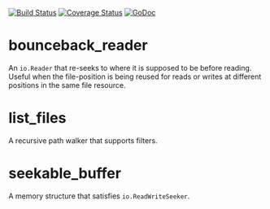 [![Build Status](https://travis-ci.org/RandomIngenuity/go-utility.svg?branch=master)](https://travis-ci.org/RandomIngenuity/go-utility)
[![Coverage Status](https://coveralls.io/repos/github/RandomIngenuity/go-utility/badge.svg?branch=master)](https://coveralls.io/github/RandomIngenuity/go-utility?branch=master)
[![GoDoc](https://godoc.org/github.com/RandomIngenuity/go-utility/filesystem?status.svg)](https://godoc.org/github.com/RandomIngenuity/go-utility/filesystem)

# bounceback_reader

An `io.Reader` that re-seeks to where it is supposed to be before reading. Useful when the file-position is being reused for reads or writes at different positions in the same file resource.

# list_files

A recursive path walker that supports filters.

# seekable_buffer

A memory structure that satisfies `io.ReadWriteSeeker`.
